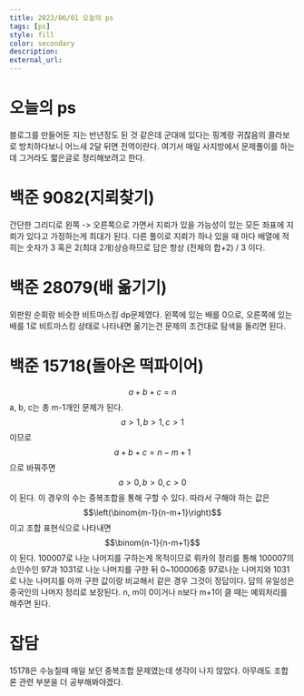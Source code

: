 ```yaml
---
title: 2023/06/01 오늘의 ps
tags: [ps]
style: fill
color: secondary
description: 
external_url: 
---
```

# 오늘의 ps
블로그를 만들어둔 지는 반년정도 된 것 같은데 군대에 있다는 핑계랑 귀찮음의 콜라보로 방치하다보니 어느새 2달 뒤면 전역이란다. 여기서 매일 사지방에서 문제풀이를 하는데 그거라도 짧은글로 정리해보려고 한다.

# 백준 9082(지뢰찾기)
간단한 그리디로 왼쪽 -> 오른쪽으로 가면서 지뢰가 있을 가능성이 있는 모든 좌표에 지뢰가 있다고 가정하는게 최대가 된다. 다른 풀이로 지뢰가 하나 있을 때 마다 배열에 적히는 숫자가 3 혹은 2(최대 2개)상승하므로 답은 항상 (전체의 합+2) / 3 이다.

# 백준 28079(배 옮기기)
외판원 순회랑 비슷한 비트마스킹 dp문제였다. 왼쪽에 있는 배를 0으로, 오른쪽에 있는 배를 1로 비트마스킹 상태로 나타내면 옮기는건 문제의 조건대로 탐색을 돌리면 된다.

# 백준 15718(돌아온 떡파이어)
$$a+b+c=n$$ a, b, c는 총 m-1개인 문제가 된다. $$a>1,b>1,c>1$$ 이므로 $$a+b+c=n-m+1$$으로 바꿔주면 $$a>0,b>0,c>0$$이 된다. 이 경우의 수는 중복조합을 통해 구할 수 있다. 따라서 구해야 하는 값은 $$\left(\binom{m-1}{n-m+1}\right)$$이고 조합 표현식으로 나타내면 $$\binom{n-1}{n-m+1}$$이 된다. 100007로 나눈 나머지를 구하는게 목적이므로 뤼카의 정리를 통해 100007의 소인수인 97과 1031로 나눈 나머지를 구한 뒤 0~100006중 97로나눈 나머지와 1031로 나눈 나머지를 아까 구한 값이랑 비교해서 같은 경우 그것이 정답이다. 답의 유일성은 중국인의 나머지 정리로 보장된다. n, m이 0이거나 n보다 m+1이 클 때는 예외처리를 해주면 된다.

# 잡담
15178은 수능칠때 매일 보던 중복조합 문제였는데 생각이 나지 않았다. 아무래도 조합론 관련 부분을 더 공부해봐야겠다.